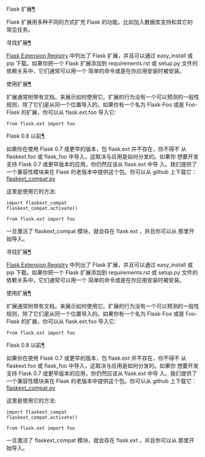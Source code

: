 
<span id="flask" ></span>
Flask 扩展[¶](#flask)

Flask 扩展用多种不同的方式扩充 Flask 的功能。比如加入数据库支持和其它的
常见任务。


<span id="id1" ></span>
寻找扩展[¶](#id1)

[Flask Extension Registry](http://flask.pocoo.org/extensions/) 中列出了 Flask 扩展，并且可以通过
easy_install 或 pip 下载。如果你把一个 Flask 扩展添加到
requirements.rst 或 setup.py 文件的依赖关系中，它们通常可以用一个
简单的命令或是在你应用安装时被安装。





<span id="id2" ></span>
使用扩展[¶](#id2)

扩展通常附带有文档，来展示如何使用它。扩展的行为没有一个可以预测的一般性
规则，除了它们是从同一个位置导入的。如果你有一个名为 Flask-Foo 或是
Foo-Flask 的扩展，你可以从 flask.ext.foo 导入它:




```
from flask.ext import foo

```









<span id="flask-0-8" ></span>
Flask 0.8 以前[¶](#flask-0-8)

如果你在使用 Flask 0.7 或更早的版本，包 flask.ext 并不存在，你不得不
从 flaskext.foo 或 flask_foo 中导入，这取决与应用是如何分发的。如果你
想要开发支持 Flask 0.7 或更早版本的应用，你仍然应该从 flask.ext 中导
入。我们提供了一个兼容性模块来在 Flask 的老版本中提供这个包。你可以从 github
上下载它：[flaskext_compat.py](https://github.com/mitsuhiko/flask/raw/master/scripts/flaskext_compat.py)


这里是使用它的方法:




```
import flaskext_compat
flaskext_compat.activate()

from flask.ext import foo

```






一旦激活了 flaskext_compat 模块，就会存在 flask.ext ，并且你可以从
那里开始导入。








<span id="id1" ></span>
寻找扩展[¶](#id1)

[Flask Extension Registry](http://flask.pocoo.org/extensions/) 中列出了 Flask 扩展，并且可以通过
easy_install 或 pip 下载。如果你把一个 Flask 扩展添加到
requirements.rst 或 setup.py 文件的依赖关系中，它们通常可以用一个
简单的命令或是在你应用安装时被安装。





<span id="id2" ></span>
使用扩展[¶](#id2)

扩展通常附带有文档，来展示如何使用它。扩展的行为没有一个可以预测的一般性
规则，除了它们是从同一个位置导入的。如果你有一个名为 Flask-Foo 或是
Foo-Flask 的扩展，你可以从 flask.ext.foo 导入它:




```
from flask.ext import foo

```









<span id="flask-0-8" ></span>
Flask 0.8 以前[¶](#flask-0-8)

如果你在使用 Flask 0.7 或更早的版本，包 flask.ext 并不存在，你不得不
从 flaskext.foo 或 flask_foo 中导入，这取决与应用是如何分发的。如果你
想要开发支持 Flask 0.7 或更早版本的应用，你仍然应该从 flask.ext 中导
入。我们提供了一个兼容性模块来在 Flask 的老版本中提供这个包。你可以从 github
上下载它：[flaskext_compat.py](https://github.com/mitsuhiko/flask/raw/master/scripts/flaskext_compat.py)


这里是使用它的方法:




```
import flaskext_compat
flaskext_compat.activate()

from flask.ext import foo

```






一旦激活了 flaskext_compat 模块，就会存在 flask.ext ，并且你可以从
那里开始导入。





